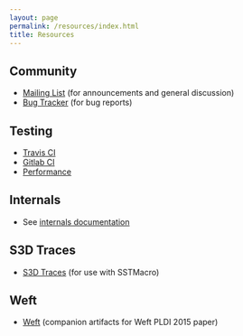 ```yaml
---
layout: page
permalink: /resources/index.html
title: Resources
---
```


## Community

  * [Mailing List](https://groups.google.com/forum/#!forum/legionusers) (for announcements and general discussion)
  * [Bug Tracker](https://github.com/StanfordLegion/legion/issues) (for bug reports)

## Testing

  * [Travis CI](https://travis-ci.org/StanfordLegion/legion/builds)
  * [Gitlab CI](https://gitlab.com/StanfordLegion/legion/pipelines)
  * [Performance](/perf/)

## Internals

  * See [internals documentation](/documentation/#internals)

## S3D Traces

  * [S3D Traces](/traces/) (for use with SSTMacro)

## Weft

  * [Weft](/weft/) (companion artifacts for Weft PLDI 2015 paper)
